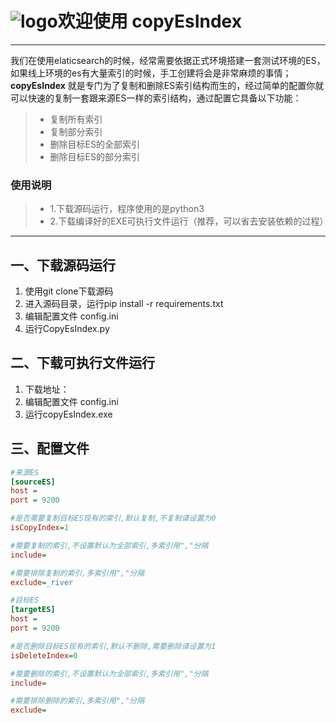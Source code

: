# ![logo](copyEsIndex.png)欢迎使用 copyEsIndex

------

我们在使用elaticsearch的时候，经常需要依据正式环境搭建一套测试环境的ES，如果线上环境的es有大量索引的时候，手工创建将会是非常麻烦的事情；
**copyEsIndex** 就是专门为了复制和删除ES索引结构而生的，经过简单的配置你就可以快速的复制一套跟来源ES一样的索引结构，通过配置它具备以下功能：

> * 复制所有索引
> * 复制部分索引
> * 删除目标ES的全部索引
> * 删除目标ES的部分索引

### 使用说明

> * 1.下载源码运行，程序使用的是python3
> * 2.下载编译好的EXE可执行文件运行（推荐，可以省去安装依赖的过程）


------

## 一、下载源码运行

1. 使用git clone下载源码
2. 进入源码目录，运行pip install -r requirements.txt
3. 编辑配置文件 config.ini
4. 运行CopyEsIndex.py

## 二、下载可执行文件运行

1. 下载地址：
2. 编辑配置文件 config.ini
3. 运行copyEsIndex.exe


## 三、配置文件

```ini
#来源ES
[sourceES]
host = 
port = 9200

#是否需要复制目标ES现有的索引,默认复制,不复制请设置为0
isCopyIndex=1

#需要复制的索引,不设置默认为全部索引,多索引用","分隔
include=

#需要排除复制的索引,多索引用","分隔
exclude=_river

#目标ES
[targetES]
host = 
port = 9200

#是否删除目标ES现有的索引,默认不删除,需要删除请设置为1
isDeleteIndex=0

#需要删除的索引,不设置默认为全部索引,多索引用","分隔
include=

#需要排除删除的索引,多索引用","分隔
exclude=
```